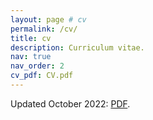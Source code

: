 ```yaml
---
layout: page # cv
permalink: /cv/
title: cv
description: Curriculum vitae.
nav: true
nav_order: 2
cv_pdf: CV.pdf
---
```


Updated October 2022: [PDF](/assets/pdf/CV.pdf).